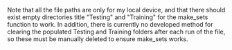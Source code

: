 Note that all the file paths are only for my local device, and that there should exist empty directories title "Testing" and "Training" for the make_sets function to work.
In addition, there is currently no developed method for clearing the populated Testing and Training folders after each run of the file, so these must be manually deleted to ensure make_sets works.
